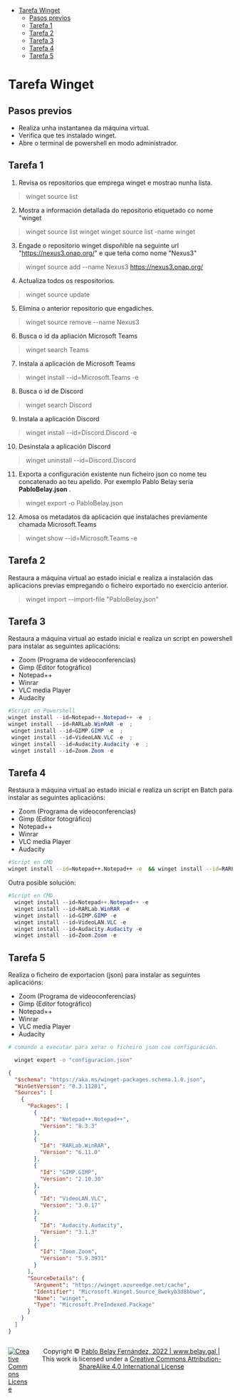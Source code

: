 - [Tarefa Winget](#tarefa-winget)
  - [Pasos previos](#pasos-previos)
  - [Tarefa 1](#tarefa-1)
  - [Tarefa 2](#tarefa-2)
  - [Tarefa 3](#tarefa-3)
  - [Tarefa 4](#tarefa-4)
  - [Tarefa 5](#tarefa-5)
# Tarefa Winget

## Pasos previos
- Realiza unha instantanea da máquina virtual. 
- Verifica que tes instalado winget. 
- Abre o terminal de powershell en modo administrador.
## Tarefa 1 

1. Revisa os repositorios que emprega winget e mostrao nunha lista.
> winget source list 

2. Mostra a información detallada do repositorio etiquetado co nome "winget
> winget source list winget
> winget source list -name winget

3. Engade o repositorio winget dispoñible na seguinte url "https://nexus3.onap.org/" e que teña como nome "Nexus3" 
> winget source add --name Nexus3 https://nexus3.onap.org/

4. Actualiza todos os respositorios. 
>winget source update

5. Elimina o anterior repositorio que engadiches.
> winget source remove --name Nexus3

6. Busca o id da apliación Microsoft Teams
> winget search Teams

7. Instala  a aplicación de Microsoft Teams
> winget install --id=Microsoft.Teams  -e

8. Busca o id de  Discord
> winget search Discord

9. Instala a aplicación Discord
> winget install --id=Discord.Discord  -e

10. Desinstala a aplicación Discord 
> winget uninstall --id=Discord.Discord

11. Exporta a configuración existente nun ficheiro json co nome teu concatenado ao teu apelido. Por exemplo Pablo Belay sería **PabloBelay.json** .
> winget export -o PabloBelay.json

12. Amosa os metadatos da aplicación que instalaches previamente chamada  Microsoft.Teams
> winget show --id=Microsoft.Teams -e

## Tarefa 2 
Restaura a máquina virtual ao estado inicial e realiza a instalación das aplicacions previas empregando o ficheiro exportado no exercicio anterior.
> winget import  --import-file "PabloBelay.json" 

## Tarefa 3
Restaura a máquina virtual ao estado inicial e realiza un script en powershell para instalar as seguintes aplicacións:
- Zoom (Programa de videoconferencias)
- Gimp (Editor fotográfico)
- Notepad++
- Winrar
- VLC media Player
- Audacity


```ps1
#Script en Powershell 
winget install --id=Notepad++.Notepad++ -e  ; 
winget install --id=RARLab.WinRAR -e  ;
 winget install --id=GIMP.GIMP -e  ; 
 winget install --id=VideoLAN.VLC -e  ; 
 winget install --id=Audacity.Audacity -e  ; 
 winget install --id=Zoom.Zoom -e 

```

## Tarefa 4
Restaura a máquina virtual ao estado inicial e realiza un script en Batch para instalar as seguintes aplicacións:
- Zoom (Programa de videoconferencias)
- Gimp (Editor fotográfico)
- Notepad++
- Winrar
- VLC media Player
- Audacity


```bash
#Script en CMD 
winget install --id=Notepad++.Notepad++ -e  && winget install --id=RARLab.WinRAR -e  && winget install --id=GIMP.GIMP -e  && winget install --id=VideoLAN.VLC -e  && winget install --id=Audacity.Audacity -e  && winget install --id=Zoom.Zoom -e 
```

Outra posible solución:
```ps1
#Script en CMD 
  winget install --id=Notepad++.Notepad++ -e  
  winget install --id=RARLab.WinRAR -e  
  winget install --id=GIMP.GIMP -e  
  winget install --id=VideoLAN.VLC -e 
  winget install --id=Audacity.Audacity -e  
  winget install --id=Zoom.Zoom -e 
```

## Tarefa 5
Realiza o ficheiro de exportacion (json) para instalar as seguintes aplicacións:
- Zoom (Programa de videoconferencias)
- Gimp (Editor fotográfico)
- Notepad++
- Winrar
- VLC media Player
- Audacity


```bash 
# comando a executar para xerar o ficheiro json coa configuración. 

  winget export -o "configuracion.json" 
```

```json 
{
  "$schema": "https://aka.ms/winget-packages.schema.1.0.json",
  "WinGetVersion": "0.3.11201",
  "Sources": [
    {
      "Packages": [
        {
          "Id": "Notepad++.Notepad++",
          "Version": "8.3.3"
        },
        {
          "Id": "RARLab.WinRAR",
          "Version": "6.11.0"
        },
        {
          "Id": "GIMP.GIMP",
          "Version": "2.10.30"
        },
        {
          "Id": "VideoLAN.VLC",
          "Version": "3.0.17"
        },
        {
          "Id": "Audacity.Audacity",
          "Version": "3.1.3"
        },
        {
          "Id": "Zoom.Zoom",
          "Version": "5.9.3931"
        }
      ],
      "SourceDetails": {
        "Argument": "https://winget.azureedge.net/cache",
        "Identifier": "Microsoft.Winget.Source_8wekyb3d8bbwe",
        "Name": "winget",
        "Type": "Microsoft.PreIndexed.Package"
      }
    }
  ]
}
```



<footer>
<p style="float:left; width: 10%;">
<a rel="license" href="http://creativecommons.org/licenses/by-sa/4.0/"><img alt="Creative Commons License" style="border-width:0" src="https://i.creativecommons.org/l/by-sa/4.0/88x31.png" /></a>
</p>

<p style="float:left; width: 90%; text-align:center;">
Copyright © <a href="https://www.belay.gal">Pablo Belay Fernández, 2022 | www.belay.gal | </a>
<br />This work is licensed under a <a rel="license" href="http://creativecommons.org/licenses/by-sa/4.0/">Creative Commons Attribution-ShareAlike 4.0 International License</a>
</p>
</footer>